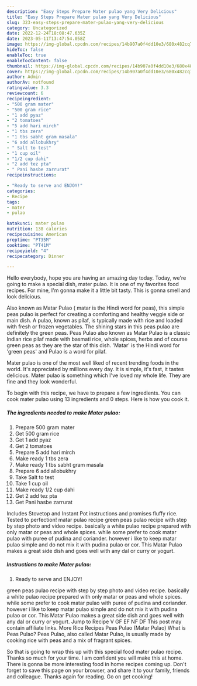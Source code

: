 ```yaml
---
description: "Easy Steps Prepare Mater pulao yang Very Delicious"
title: "Easy Steps Prepare Mater pulao yang Very Delicious"
slug: 323-easy-steps-prepare-mater-pulao-yang-very-delicious
category: Uncategorized
date: 2022-12-24T18:08:47.635Z
date: 2023-05-11T13:47:54.058Z
image: https://img-global.cpcdn.com/recipes/14b907a0f4dd10e3/680x482cq70/mater-pulao-recipe-main-photo.jpg
hideToc: false
enableToc: true
enableTocContent: false
thumbnail: https://img-global.cpcdn.com/recipes/14b907a0f4dd10e3/680x482cq70/mater-pulao-recipe-main-photo.jpg
cover: https://img-global.cpcdn.com/recipes/14b907a0f4dd10e3/680x482cq70/mater-pulao-recipe-main-photo.jpg
author: Admin
authorAv: notfound
ratingvalue: 3.3
reviewcount: 6
recipeingredient:
- "500 gram mater"
- "500 gram rice"
- "1 add pyaz"
- "2 tomatoes"
- "5 add hari mirch"
- "1 tbs zera"
- "1 tbs sabht gram masala"
- "6 add allobukhry"
- " Salt to test"
- "1 cup oil"
- "1/2 cup dahi"
- "2 add tez pta"
- " Pani hasbe zarrurat"
recipeinstructions:

- "Ready to serve and ENJOY!"
categories:
- Recipe
tags:
- mater
- pulao

katakunci: mater pulao 
nutrition: 138 calories
recipecuisine: American
preptime: "PT35M"
cooktime: "PT41M"
recipeyield: "4"
recipecategory: Dinner

---
```



Hello everybody, hope you are having an amazing day today. Today, we're going to make a special dish, mater pulao. It is one of my favorites food recipes. For mine, I'm gonna make it a little bit tasty. This is gonna smell and look delicious.

Also known as Matar Pulao ( matar is the Hindi word for peas), this simple peas pulao is perfect for creating a comforting and healthy veggie side or main dish. A pulao, known as pilaf, is typically made with rice and loaded with fresh or frozen vegetables. The shining stars in this peas pulao are definitely the green peas. Peas Pulao also known as Matar Pulao is a classic Indian rice pilaf made with basmati rice, whole spices, herbs and of course green peas as they are the star of this dish. &#39;Matar&#39; is the Hindi word for &#39;green peas&#39; and Pulao is a word for pilaf.

Mater pulao is one of the most well liked of recent trending foods in the world. It's appreciated by millions every day. It is simple, it's fast, it tastes delicious. Mater pulao is something which I've loved my whole life. They are fine and they look wonderful.


To begin with this recipe, we have to prepare a few ingredients. You can cook mater pulao using 13 ingredients and 0 steps. Here is how you cook it.

<!--inarticleads1-->

##### The ingredients needed to make Mater pulao:

1. Prepare 500 gram mater
1. Get 500 gram rice
1. Get 1 add pyaz
1. Get 2 tomatoes
1. Prepare 5 add hari mirch
1. Make ready 1 tbs zera
1. Make ready 1 tbs sabht gram masala
1. Prepare 6 add allobukhry
1. Take  Salt to test
1. Take 1 cup oil
1. Make ready 1/2 cup dahi
1. Get 2 add tez pta
1. Get  Pani hasbe zarrurat


Includes Stovetop and Instant Pot instructions and promises fluffy rice. Tested to perfection! matar pulao recipe green peas pulao recipe with step by step photo and video recipe. basically a white pulao recipe prepared with only matar or peas and whole spices. while some prefer to cook matar pulao with puree of pudina and coriander. however i like to keep matar pulao simple and do not mix it with pudina pulao or cor. This Matar Pulao makes a great side dish and goes well with any dal or curry or yogurt. 

<!--inarticleads2-->

##### Instructions to make Mater pulao:


1. Ready to serve and ENJOY!

green peas pulao recipe with step by step photo and video recipe. basically a white pulao recipe prepared with only matar or peas and whole spices. while some prefer to cook matar pulao with puree of pudina and coriander. however i like to keep matar pulao simple and do not mix it with pudina pulao or cor. This Matar Pulao makes a great side dish and goes well with any dal or curry or yogurt. Jump to Recipe V GF EF NF DF This post may contain affiliate links. More Rice Recipes Peas Pulao (Matar Pulao) What is Peas Pulao? Peas Pulao, also called Matar Pulao, is usually made by cooking rice with peas and a mix of fragrant spices. 

So that is going to wrap this up with this special food mater pulao recipe. Thanks so much for your time. I am confident you will make this at home. There is gonna be more interesting food in home recipes coming up. Don't forget to save this page on your browser, and share it to your family, friends and colleague. Thanks again for reading. Go on get cooking!
